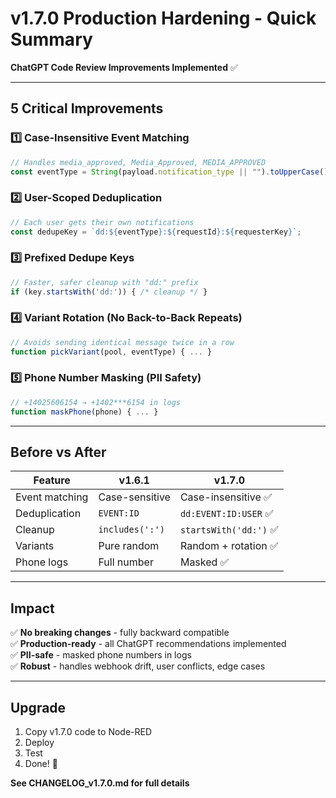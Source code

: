 # v1.7.0 Production Hardening - Quick Summary

**ChatGPT Code Review Improvements Implemented** ✅

---

## 5 Critical Improvements

### 1️⃣ Case-Insensitive Event Matching

```javascript
// Handles media_approved, Media_Approved, MEDIA_APPROVED
const eventType = String(payload.notification_type || "").toUpperCase();
```

### 2️⃣ User-Scoped Deduplication

```javascript
// Each user gets their own notifications
const dedupeKey = `dd:${eventType}:${requestId}:${requesterKey}`;
```

### 3️⃣ Prefixed Dedupe Keys

```javascript
// Faster, safer cleanup with "dd:" prefix
if (key.startsWith('dd:')) { /* cleanup */ }
```

### 4️⃣ Variant Rotation (No Back-to-Back Repeats)

```javascript
// Avoids sending identical message twice in a row
function pickVariant(pool, eventType) { ... }
```

### 5️⃣ Phone Number Masking (PII Safety)

```javascript
// +14025606154 → +1402***6154 in logs
function maskPhone(phone) { ... }
```

---

## Before vs After

| Feature | v1.6.1 | v1.7.0 |
|---------|--------|--------|
| Event matching | Case-sensitive | Case-insensitive ✅ |
| Deduplication | `EVENT:ID` | `dd:EVENT:ID:USER` ✅ |
| Cleanup | `includes(':')` | `startsWith('dd:')` ✅ |
| Variants | Pure random | Random + rotation ✅ |
| Phone logs | Full number | Masked ✅ |

---

## Impact

✅ **No breaking changes** - fully backward compatible  
✅ **Production-ready** - all ChatGPT recommendations implemented  
✅ **PII-safe** - masked phone numbers in logs  
✅ **Robust** - handles webhook drift, user conflicts, edge cases  

---

## Upgrade

1. Copy v1.7.0 code to Node-RED
2. Deploy
3. Test
4. Done! 🚀

**See CHANGELOG_v1.7.0.md for full details**
